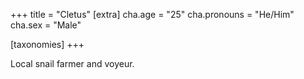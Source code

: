 +++
title = "Cletus"
[extra]
cha.age = "25"
cha.pronouns = "He/Him"
cha.sex = "Male"

[taxonomies]
+++

Local snail farmer and voyeur.
